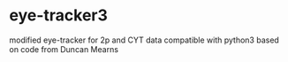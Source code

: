 # eye-tracker3
modified eye-tracker for 2p and CYT data compatible with python3 based on code from Duncan Mearns
